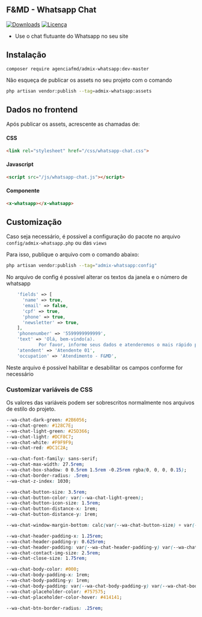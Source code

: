 ## F&MD - Whatsapp Chat

[![Downloads](https://img.shields.io/packagist/dt/agenciafmd/admix-whatsapp.svg?style=flat-square)](https://packagist.org/packages/agenciafmd/admix-whatsapp)
[![Licença](https://img.shields.io/badge/license-MIT-brightgreen.svg?style=flat-square)](LICENSE.md)

- Use o chat flutuante do Whatsapp no seu site

## Instalação

```
composer require agenciafmd/admix-whatsapp:dev-master
```

Não esqueça de publicar os assets no seu projeto com o comando 

```bash
php artisan vendor:publish --tag=admix-whatsapp:assets
```

## Dados no frontend

Após publicar os assets, acrescente as chamadas de:

#### CSS

````html
<link rel="stylesheet" href="/css/whatsapp-chat.css">
````

#### Javascript

```html
<script src="/js/whatsapp-chat.js"></script>
````

#### Componente

```html
<x-whatsapp></x-whatsapp>
```
 
## Customização

Caso seja necessário, é possivel a configuração do pacote no arquivo `config/admix-whatsapp.php` ou das `views`

Para isso, publique o arquivo com o comando abaixo:

```bash
php artisan vendor:publish --tag="admix-whatsapp:config"
```
No arquivo de config é possivel alterar os textos da janela e o número de whatsapp

```php
    'fields' => [
      'name' => true,
      'email' => false,
      'cpf' => true,
      'phone' => true,
      'newsletter' => true,
    ],
    'phonenumber' => '5599999999999',
    'text' => 'Olá, bem-vindo(a).
            Por favor, informe seus dados e atenderemos o mais rápido possível!',
    'atendent' => 'Atendente 01',
    'occupation' => 'Atendimento - F&MD',
```

Neste arquivo é possivel habilitar e desabilitar os campos conforme for necessário

### Customizar variáveis de CSS
Os valores das variáveis podem ser sobrescritos normalmente nos arquivos de estilo do projeto.
```css
--wa-chat-dark-green: #2B6056;
--wa-chat-green: #128C7E;
--wa-chat-light-green: #25D366;
--wa-chat-light: #DCF8C7;
--wa-chat-white: #F9F9F9;
--wa-chat-red: #DC1C2A;

--wa-chat-font-family: sans-serif;
--wa-chat-max-width: 27.5rem;
--wa-chat-box-shadow: 0 0.5rem 1.5rem -0.25rem rgba(0, 0, 0, 0.15);
--wa-chat-border-radius: .5rem;
--wa-chat-z-index: 1030;

--wa-chat-button-size: 3.5rem;
--wa-chat-button-color: var(--wa-chat-light-green);
--wa-chat-button-icon-size: 1.5rem;
--wa-chat-button-distance-x: 1rem;
--wa-chat-button-distance-y: 1rem;

--wa-chat-window-margin-bottom: calc(var(--wa-chat-button-size) + var(--wa-chat-button-distance-y) + 1rem);

--wa-chat-header-padding-x: 1.25rem;
--wa-chat-header-padding-y: 0.625rem;
--wa-chat-header-padding: var(--wa-chat-header-padding-y) var(--wa-chat-header-padding-x);
--wa-chat-contact-img-size: 2.5rem;
--wa-chat-close-size: 1.75rem;

--wa-chat-body-color: #000;
--wa-chat-body-padding-x: 1rem;
--wa-chat-body-padding-y: 1rem;
--wa-chat-body-padding: var(--wa-chat-body-padding-y) var(--wa-chat-body-padding-x);
--wa-chat-placeholder-color: #757575;
--wa-chat-placeholder-color-hover: #414141;

--wa-chat-btn-border-radius: .25rem;
```
